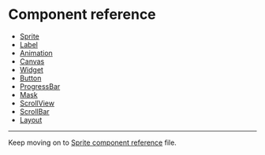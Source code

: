 # Component reference

- [Sprite](sprite.md)
- [Label](label.md)
- [Animation](animation.md)
- [Canvas](canvas.md)
- [Widget](widget.md)
- [Button](button.md)
- [ProgressBar](progress.md)
- [Mask](mask.md)
- [ScrollView](scrollview.md)
- [ScrollBar](scrollbar.md)
- [Layout](layout.md)


<hr>

Keep moving on to [Sprite component reference](sprite.md) file.